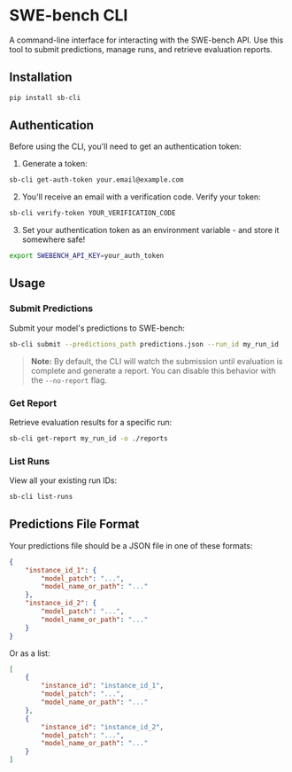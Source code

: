 # SWE-bench CLI

A command-line interface for interacting with the SWE-bench API. Use this tool to submit predictions, manage runs, and retrieve evaluation reports.

## Installation

```bash
pip install sb-cli
```

## Authentication

Before using the CLI, you'll need to get an authentication token:

1. Generate a token:
```bash
sb-cli get-auth-token your.email@example.com
```

2. You'll receive an email with a verification code. Verify your token:
```bash
sb-cli verify-token YOUR_VERIFICATION_CODE
```

3. Set your authentication token as an environment variable - and store it somewhere safe!
```bash
export SWEBENCH_API_KEY=your_auth_token
```

## Usage

### Submit Predictions

Submit your model's predictions to SWE-bench:

```bash
sb-cli submit --predictions_path predictions.json --run_id my_run_id
```

> **Note:** By default, the CLI will watch the submission until evaluation is complete and generate a report.
> You can disable this behavior with the `--no-report` flag.

### Get Report

Retrieve evaluation results for a specific run:

```bash
sb-cli get-report my_run_id -o ./reports
```

### List Runs

View all your existing run IDs:

```bash
sb-cli list-runs
```

## Predictions File Format

Your predictions file should be a JSON file in one of these formats:

```json
{
    "instance_id_1": {
        "model_patch": "...",
        "model_name_or_path": "..."
    },
    "instance_id_2": {
        "model_patch": "...",
        "model_name_or_path": "..."
    }
}
```

Or as a list:

```json
[
    {
        "instance_id": "instance_id_1",
        "model_patch": "...",
        "model_name_or_path": "..."
    },
    {
        "instance_id": "instance_id_2",
        "model_patch": "...",
        "model_name_or_path": "..."
    }
]
```
